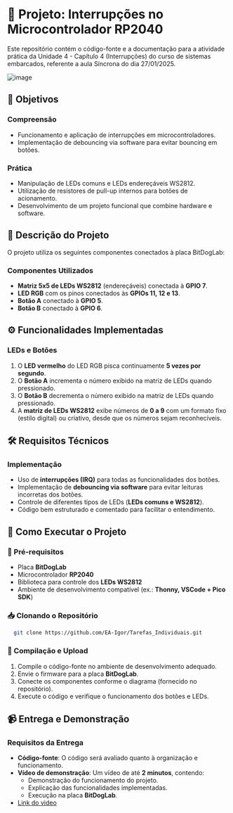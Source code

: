 # 📡 Projeto: Interrupções no Microcontrolador RP2040

Este repositório contém o código-fonte e a documentação para a atividade prática da Unidade 4 - Capítulo 4 (Interrupções) do curso de sistemas embarcados, referente a aula Síncrona do dia 27/01/2025.

![image](https://github.com/user-attachments/assets/a01ead39-8c4c-4efe-804c-79700c946baa)

## 🎯 Objetivos

### Compreensão
- Funcionamento e aplicação de interrupções em microcontroladores.
- Implementação de debouncing via software para evitar bouncing em botões.

### Prática
- Manipulação de LEDs comuns e LEDs endereçáveis WS2812.
- Utilização de resistores de pull-up internos para botões de acionamento.
- Desenvolvimento de um projeto funcional que combine hardware e software.

## 📝 Descrição do Projeto

O projeto utiliza os seguintes componentes conectados à placa BitDogLab:

### Componentes Utilizados
- **Matriz 5x5 de LEDs WS2812** (endereçáveis) conectada à **GPIO 7**.
- **LED RGB** com os pinos conectados às **GPIOs 11, 12 e 13**.
- **Botão A** conectado à **GPIO 5**.
- **Botão B** conectado à **GPIO 6**.

## ⚙️ Funcionalidades Implementadas

### LEDs e Botões
1. O **LED vermelho** do LED RGB pisca continuamente **5 vezes por segundo**.
2. O **Botão A** incrementa o número exibido na matriz de LEDs quando pressionado.
3. O **Botão B** decrementa o número exibido na matriz de LEDs quando pressionado.
4. A **matriz de LEDs WS2812** exibe números de **0 a 9** com um formato fixo (estilo digital) ou criativo, desde que os números sejam reconhecíveis.

## 🛠️ Requisitos Técnicos

### Implementação
- Uso de **interrupções (IRQ)** para todas as funcionalidades dos botões.
- Implementação de **debouncing via software** para evitar leituras incorretas dos botões.
- Controle de diferentes tipos de LEDs (**LEDs comuns e WS2812**).
- Código bem estruturado e comentado para facilitar o entendimento.

## 🚀 Como Executar o Projeto

### 📌 Pré-requisitos
- Placa **BitDogLab**
- Microcontrolador **RP2040**
- Biblioteca para controle dos **LEDs WS2812**
- Ambiente de desenvolvimento compatível (ex.: **Thonny, VSCode + Pico SDK**)

### 📥 Clonando o Repositório
```bash
  git clone https://github.com/EA-Igor/Tarefas_Individuais.git
```

### 🔧 Compilação e Upload
1. Compile o código-fonte no ambiente de desenvolvimento adequado.
2. Envie o firmware para a placa **BitDogLab**.
3. Conecte os componentes conforme o diagrama (fornecido no repositório).
4. Execute o código e verifique o funcionamento dos botões e LEDs.

## 📹 Entrega e Demonstração

### Requisitos da Entrega
- **Código-fonte**: O código será avaliado quanto à organização e funcionamento.
- **Vídeo de demonstração**: Um vídeo de até **2 minutos**, contendo:
  - Demonstração do funcionamento do projeto.
  - Explicação das funcionalidades implementadas.
  - Execução na placa **BitDogLab**.
- [Link do video](https://youtu.be/z9qfMr6r9OU)
